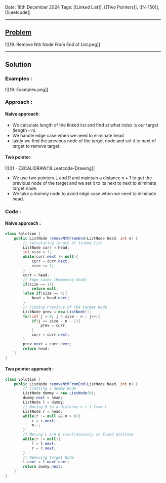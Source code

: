 
Date: 18th December 2024
Tags: [[Linked List]], [[Two Pointers]], [[N-150]], [[Leetcode]]

---
## [Problem](https://leetcode.com/problems/remove-nth-node-from-end-of-list/description/)

![[19. Remove Nth Node From End of List.png]]

---
## Solution

### Examples :

![[19. Examples.png]]
### Approach :
#### Naive approach:

- We calculate length of the linked list and find at what index is our target (length - n).
- We handle edge case when we need to eliminate head
- lastly we find the previous node of the target node and set it to next of target to remove target.
#### Two pointer:

![[01 - EXCALIDRAW/19.Leetcode-Drawing]]

- We use two pointers L and R and maintain a distance n + 1 to get the previous node of the target and we set it to its next to next to eliminate target node.
- We take a dummy node to avoid edge case when we need to eliminate head.

### Code :

#### Naive approach :

```java
class Solution {
    public ListNode removeNthFromEnd(ListNode head, int n) {
        // Calculating length of linked list
        ListNode curr = head;
        int size = 1;
        while(curr.next != null){
            curr = curr.next;
            size += 1;
        }
        curr = head;
        // Edge cases (Removing head)
        if(size == 1){
            return null;
        }else if(size == n){ 
            head = head.next;
        }
        // Finding Previous of the target Node
        ListNode prev = new ListNode();
        for(int j = 0; j < size - n ; j++){
            if(j == size - n - 1){
                prev = curr;
            }
            curr = curr.next;
        }
        prev.next = curr.next;
        return head;
    }
}
```

#### Two pointer approach :

```java
class Solution {
    public ListNode removeNthFromEnd(ListNode head, int n) {
	    // Creating a dummy Node
        ListNode dummy = new ListNode(0);
        dummy.next = head;
        ListNode l = dummy;
        // Moving R to a distance n + 1 from L
        ListNode r = head;
        while(r != null && n > 0){
            r = r.next;
            n--;
        }
        // Moving L and R simultaneously at fixed distance
        while(r != null){
            l = l.next;
            r = r.next;
        }
        // Removing target Node
        l.next = l.next.next;
        return dummy.next;
    }
}
```

